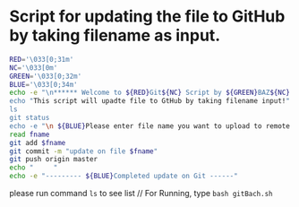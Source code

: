 # Script for updating the file to GitHub by taking filename as input.

```bash
RED='\033[0;31m'
NC='\033[0m' 
GREEN='\033[0;32m'
BLUE='\033[0;34m'
echo -e "\n****** Welcome to ${RED}Git${NC} Script by ${GREEN}BAZ${NC} **$
echo "This script will upadte file to GtHub by taking filename input!"
ls
git status
echo -e "\n ${BLUE}Please enter file name you want to upload to remote re$
read fname
git add $fname
git commit -m "update on file $fname"
git push origin master
echo "     "
echo -e "--------- ${BLUE}Completed update on Git ------"
```


please run command `ls` to see list
// For Running, type `bash gitBach.sh`
